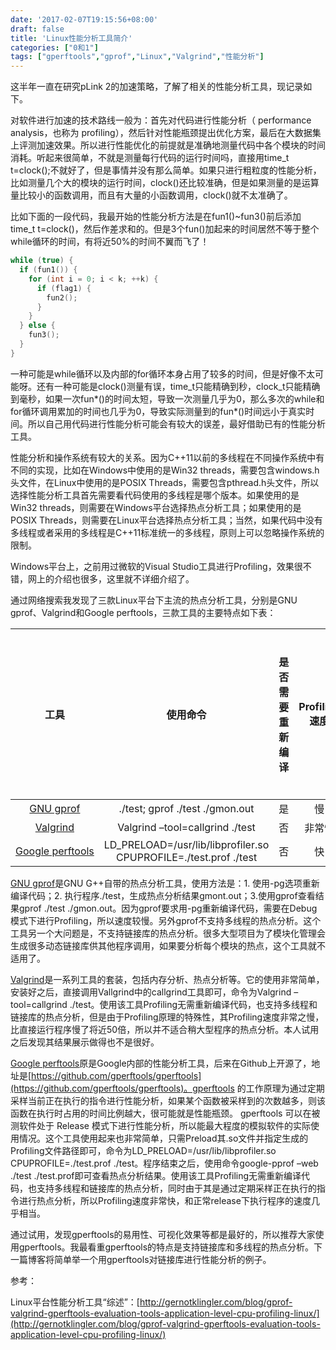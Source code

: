 ```yaml
---
date: '2017-02-07T19:15:56+08:00'
draft: false
title: 'Linux性能分析工具简介'
categories: ["0和1"]
tags: ["gperftools","gprof","Linux","Valgrind","性能分析"]
---
```

这半年一直在研究pLink 2的加速策略，了解了相关的性能分析工具，现记录如下。

对软件进行加速的技术路线一般为：首先对代码进行性能分析（ performance analysis，也称为 profiling），然后针对性能瓶颈提出优化方案，最后在大数据集上评测加速效果。所以进行性能优化的前提就是准确地测量代码中各个模块的时间消耗。听起来很简单，不就是测量每行代码的运行时间吗，直接用time_t t=clock();不就好了，但是事情并没有那么简单。如果只进行粗粒度的性能分析，比如测量几个大的模块的运行时间，clock()还比较准确，但是如果测量的是运算量比较小的函数调用，而且有大量的小函数调用，clock()就不太准确了。

比如下面的一段代码，我最开始的性能分析方法是在fun1()~fun3()前后添加time_t t=clock()，然后作差求和的。但是3个fun()加起来的时间居然不等于整个while循环的时间，有将近50%的时间不翼而飞了！

```cpp
while (true) {
  if (fun1()) {
    for (int i = 0; i < k; ++k) {
      if (flag1) {
        fun2();
      }
    }
  } else {
    fun3();
  }
}
```

一种可能是while循环以及内部的for循环本身占用了较多的时间，但是好像不太可能呀。还有一种可能是clock()测量有误，time_t只能精确到秒，clock_t只能精确到毫秒，如果一次fun*()的时间太短，导致一次测量几乎为0，那么多次的while和for循环调用累加的时间也几乎为0，导致实际测量到的fun*()时间远小于真实时间。所以自己用代码进行性能分析可能会有较大的误差，最好借助已有的性能分析工具。

性能分析和操作系统有较大的关系。因为C++11以前的多线程在不同操作系统中有不同的实现，比如在Windows中使用的是Win32 threads，需要包含windows.h头文件，在Linux中使用的是POSIX Threads，需要包含pthread.h头文件，所以选择性能分析工具首先需要看代码使用的多线程是哪个版本。如果使用的是Win32 threads，则需要在Windows平台选择热点分析工具；如果使用的是POSIX Threads，则需要在Linux平台选择热点分析工具；当然，如果代码中没有多线程或者采用的多线程是C++11标准统一的多线程，原则上可以忽略操作系统的限制。

Windows平台上，之前用过微软的Visual Studio工具进行Profiling，效果很不错，网上的介绍也很多，这里就不详细介绍了。

通过网络搜索我发现了三款Linux平台下主流的热点分析工具，分别是GNU gprof、Valgrind和Google perftools，三款工具的主要特点如下表：

|工具|使用命令|是否需要重新编译|Profiling速度|是否支持多线程热点分析|是否支持链接库热点分析|
|:---:|:---:|:---:|:---:|:---:|:---:|
|[GNU gprof](https://sourceware.org/binutils/docs/gprof/)|./test; gprof ./test ./gmon.out|是|慢|否|否|
|[Valgrind](http://valgrind.org/)|Valgrind –tool=callgrind ./test|否|非常慢|是|是|
|[Google perftools](https://gperftools.github.io/gperftools/cpuprofile.html)|LD_PRELOAD=/usr/lib/libprofiler.so CPUPROFILE=./test.prof ./test|否|快|是|是|

[GNU gprof](https://sourceware.org/binutils/docs/gprof/)是GNU G++自带的热点分析工具，使用方法是：1. 使用-pg选项重新编译代码；2. 执行程序./test，生成热点分析结果gmont.out；3.使用gprof查看结果gprof ./test ./gmon.out。因为gprof要求用-pg重新编译代码，需要在Debug模式下进行Profiling，所以速度较慢。另外gprof不支持多线程的热点分析。这个工具另一个大问题是，不支持链接库的热点分析。很多大型项目为了模块化管理会生成很多动态链接库供其他程序调用，如果要分析每个模块的热点，这个工具就不适用了。

[Valgrind](http://www.valgrind.org/)是一系列工具的套装，包括内存分析、热点分析等。它的使用非常简单，安装好之后，直接调用Vallgrind中的callgrind工具即可，命令为Valgrind –tool=callgrind ./test。使用该工具Profiling无需重新编译代码，也支持多线程和链接库的热点分析，但是由于Profiling原理的特殊性，其Profiling速度非常之慢，比直接运行程序慢了将近50倍，所以并不适合稍大型程序的热点分析。本人试用之后发现其结果展示做得也不是很好。

[Google perftools](https://gperftools.github.io/gperftools/cpuprofile.html)原是Google内部的性能分析工具，后来在Github上开源了，地址是[https://github.com/gperftools/gperftools](https://github.com/gperftools/gperftools)。gperftools 的工作原理为通过定期采样当前正在执行的指令进行性能分析，如果某个函数被采样到的次数越多，则该函数在执行时占用的时间比例越大，很可能就是性能瓶颈。 gperftools 可以在被测软件处于 Release 模式下进行性能分析，所以能最大程度的模拟软件的实际使用情况。这个工具使用起来也非常简单，只需Preload其.so文件并指定生成的Profiling文件路径即可，命令为LD_PRELOAD=/usr/lib/libprofiler.so CPUPROFILE=./test.prof ./test。程序结束之后，使用命令google-pprof –web ./test ./test.prof即可查看热点分析结果。使用该工具Profiling无需重新编译代码，也支持多线程和链接库的热点分析，同时由于其是通过定期采样正在执行的指令进行热点分析，所以Profiling速度非常快，和正常release下执行程序的速度几乎相当。

通过试用，发现gperftools的易用性、可视化效果等都是最好的，所以推荐大家使用gperftools。我最看重gperftools的特点是支持链接库和多线程的热点分析。下一篇博客将简单举一个用gperftools对链接库进行性能分析的例子。

参考：

Linux平台性能分析工具“综述”：[http://gernotklingler.com/blog/gprof-valgrind-gperftools-evaluation-tools-application-level-cpu-profiling-linux/](http://gernotklingler.com/blog/gprof-valgrind-gperftools-evaluation-tools-application-level-cpu-profiling-linux/)